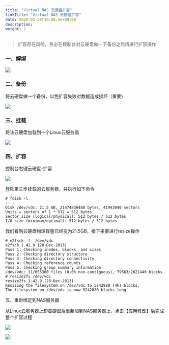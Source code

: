 ```yaml
---
title: "Virtual NAS 云硬盘扩容"
linkTitle: "Virtual NAS 云硬盘扩容"
date: 2020-02-28T10:08:56+09:00
description:
weight: 2
---
```


> 扩容存在风险，务必在控制台对云硬盘做一下备份之后再进行扩容操作

### 一、解绑

![](../_images/vnas1.png)

### 二、备份

将云硬盘做一个备份，以免扩容失败对数据造成损坏（重要）

![](../_images/vnas2.png)

### 三、挂载

将该云硬盘加载到一个Linux云服务器

![](../_images/vnas3.png)

### 四、扩容

控制台右键云硬盘-扩容

![](../_images/vnas4.png)

登陆第三步挂载的云服务器，并执行如下命令

    # fdisk -l
    ····
    Disk /dev/vdc: 21.5 GB, 21474836480 bytes, 41943040 sectors
    Units = sectors of 1 * 512 = 512 bytes
    Sector size (logical/physical): 512 bytes / 512 bytes
    I/O size (minimum/optimal): 512 bytes / 512 bytes


我们看到云硬盘物理容量已经变为21.5GB，接下来要进行resize操作

    # e2fsck -f  /dev/vdc
    e2fsck 1.42.9 (28-Dec-2013)
    Pass 1: Checking inodes, blocks, and sizes
    Pass 2: Checking directory structure
    Pass 3: Checking directory connectivity
    Pass 4: Checking reference counts
    Pass 5: Checking group summary information
    /dev/vdc: 11/655360 files (0.0% non-contiguous), 79663/2621440 blocks
    # resize2fs /dev/vdc
    resize2fs 1.42.9 (28-Dec-2013)
    Resizing the filesystem on /dev/vdc to 5242880 (4k) blocks.
    The filesystem on /dev/vdc is now 5242880 blocks long.

五、重新绑定到NAS服务器

从Linux云服务器上卸载硬盘后重新加到NAS服务器上，点击【应用修改】后完成整个扩容过程

![](../_images/vnas5.png)

![](../_images/vnas6.png)
